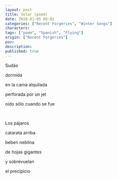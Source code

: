 ```yaml
---
layout: post
title: Volar (poem)
date: 2010-01-05 00:02
categories: ["Recent Forgeries", "Winter Songs"]
characters: 
tags: ["poem", "Spanish", "Flying"]
origin: ["Recent Forgeries"]
pov: 
description: 
published: true
---
```


Sudás

dormida

en la cama alquilada

perforada por un jet

oído sólo cuando se fue

<br>

Los pájaros

catarata arriba

beben neblina

de hojas gigantes

y sobrevuelan

el precipicio
